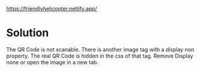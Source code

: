 https://friendlyhelicopter.netlify.app/

# Solution

The QR Code is not scanable. There is another image tag with a display non property. The real QR Code is hidden in the css of that tag. Remove Display none or open the image in a new tab.